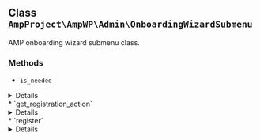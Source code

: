 ## Class `AmpProject\AmpWP\Admin\OnboardingWizardSubmenu`

AMP onboarding wizard submenu class.

### Methods
* `is_needed`

<details>

```php
static public is_needed()
```

Check whether the conditional object is currently needed.


</details>
* `get_registration_action`

<details>

```php
static public get_registration_action()
```

Get the action to use for registering the service.


</details>
* `register`

<details>

```php
public register()
```

Runs on instantiation.


</details>
